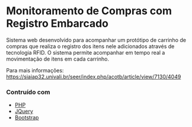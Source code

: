 # Monitoramento de Compras com Registro Embarcado

Sistema web desenvolvido para acompanhar um protótipo de carrinho de compras que realiza o registro dos itens nele adicionados através de tecnologia RFID. O sistema permite acompanhar em tempo real a movimentação de itens em cada carrinho.

Para mais informações: https://siaiap32.univali.br/seer/index.php/acotb/article/view/7130/4049

### Contruído com

* [PHP](https://secure.php.net/)
* [JQuery](https://jquery.com/)
* [Bootstrap](http://getbootstrap.com/)
